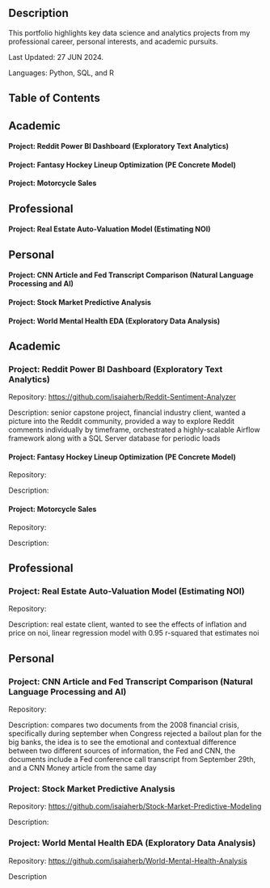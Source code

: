 ## Description
This portfolio highlights key data science and analytics projects from my professional career, personal interests, and academic pursuits.

Last Updated: 27 JUN 2024.

Languages: Python, SQL, and R

## Table of Contents
## Academic
#### Project: Reddit Power BI Dashboard (Exploratory Text Analytics)
#### Project: Fantasy Hockey Lineup Optimization (PE Concrete Model)
#### Project: Motorcycle Sales
## Professional
#### Project: Real Estate Auto-Valuation Model (Estimating NOI)
## Personal 
#### Project: CNN Article and Fed Transcript Comparison (Natural Language Processing and AI)
#### Project: Stock Market Predictive Analysis
#### Project: World Mental Health EDA (Exploratory Data Analysis)

## Academic
### Project: Reddit Power BI Dashboard (Exploratory Text Analytics)
Repository: https://github.com/isaiaherb/Reddit-Sentiment-Analyzer 

Description: senior capstone project, financial industry client, wanted a picture into the Reddit community, provided a way to explore Reddit comments individually by timeframe, orchestrated a highly-scalable Airflow framework along with a SQL Server database for periodic loads

#### Project: Fantasy Hockey Lineup Optimization (PE Concrete Model)
Repository:

Description:

#### Project: Motorcycle Sales
Repository:

Description:

## Professional
### Project: Real Estate Auto-Valuation Model (Estimating NOI)
Repository: 

Description: real estate client, wanted to see the effects of inflation and price on noi, linear regression model with 0.95 r-squared that estimates noi

## Personal
### Project: CNN Article and Fed Transcript Comparison (Natural Language Processing and AI)
Repository: 

Description: compares two documents from the 2008 financial crisis, specifically during september when Congress rejected a bailout plan for the big banks, the idea is to see the emotional and contextual difference between two different sources of information, the Fed and CNN, the documents include a Fed conference call transcript from September 29th, and a CNN Money article from the same day

### Project: Stock Market Predictive Analysis
Repository: https://github.com/isaiaherb/Stock-Market-Predictive-Modeling

Description:

### Project: World Mental Health EDA (Exploratory Data Analysis)
Repository: https://github.com/isaiaherb/World-Mental-Health-Analysis

Description


